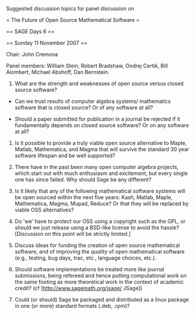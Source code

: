 Suggested discussion topics for panel discussion on

= The Future of Open Source Mathematical Software =

== SAGE Days 6 ==

== Sunday 11 November 2007 ==

Chair: John Cremona

Panel members: William Stein, Robert Bradshaw, Ondrej Certik, Bill Alombert, Michael Abshoff, Dan Bernstein.


 1. What are the strength and weaknesses of open source versus closed source software?

   * Can we trust results of computer algebra systems/ mathematics software that is closed source?  Or of any software at all?

   * Should a paper submitted for publication in a journal be rejected if it fundamentally depends on closed source software? Or on any software at all?

 1. Is it possible to provide a truly viable open source alternative to Maple, Matlab, Mathematica, and Magma that will survive the standard 30 year software lifespan and be well supported?

 1. There have in the past been many open computer algebra projects, which start out with much enthusiasm and excitement, but every single one has since failed.  Why should Sage be any different?

 1. Is it likely that any of the following mathematical software systems will be open sourced within the next five years: Kash, Matlab, Maple, Mathematica, Magma, Mupad, Reduce? Or that they will be replaced by viable OSS alternatives?

 1. Do 'we' have to protect our OSS using a copyright such as the GPL, or should we just release using a BSD-like license to avoid the hassle?  [Discussion on this point will be strictly limited.]

 1. Discuss ideas for funding the creation of open source mathematical software, and of improving the *quality* of open mathematical software (e.g., testing, bug days, trac, etc., language choices, etc.).

 1. Should software implementations be treated more like journal submissions, being refereed and hence putting computational work on the same footing as more theoretical work in the context of academic credit?   (cf [http://www.sagemath.org/jsage/ JSage])

 1. Could (or should) Sage be packaged and distributed as a linux package in one (or more) standard formats (.deb, .rpm)?
